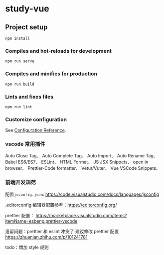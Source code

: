 # study-vue

## Project setup

```
npm install
```

### Compiles and hot-reloads for development

```
npm run serve
```

### Compiles and minifies for production

```
npm run build
```

### Lints and fixes files

```
npm run lint
```

### Customize configuration

See [Configuration Reference](https://cli.vuejs.org/config/).

### vscode 常用插件

Auto Close Tag、
Auto Complete Tag、
Auto Import、
Auto Rename Tag、
Babel ES6/ES7、
ESLint、
HTML Format、
JS JSX Snippets、
open in browser、
Prettier-Code formatter、
Vetur/Vuter、
Vue VSCode Snippets、

### 前端开发规范

配置`jsconfig.json`: https://code.visualstudio.com/docs/languages/jsconfig

.editorconfig 编辑器配置参考：https://editorconfig.org/

prettier 配置： https://marketplace.visualstudio.com/items?itemName=esbenp.prettier-vscode

遗留问题：prettier 和 eslint 冲突了 建议修改 prettier 配置
https://zhuanlan.zhihu.com/p/101241781

todo：增加 style 规则
